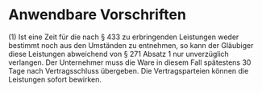 # Anwendbare Vorschriften

(1) Ist eine Zeit für die nach § 433 zu erbringenden Leistungen weder bestimmt noch aus den Umständen zu entnehmen, so kann der Gläubiger diese Leistungen abweichend von § 271 Absatz 1 nur unverzüglich verlangen. Der Unternehmer muss die Ware in diesem Fall spätestens 30 Tage nach Vertragsschluss übergeben. Die Vertragsparteien können die Leistungen sofort bewirken.